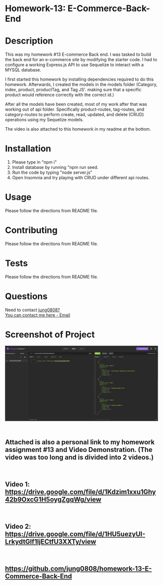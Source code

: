 # Homework-13: E-Commerce-Back-End

# Description

This was my homework #13 E-commerce Back end. I was tasked to build the back end for an e-commerce site by modifying the starter code. I had to configure a working Express.js API to use Sequelize to interact with a MYSQL database.

I first started this homework by installing dependencies required to do this homework. Afterwards, I created the models in the models folder (Category, index, product, productTag, and Tag JS'. making sure that a specific product would reference correctly with the correct id.)

After all the models have been created, most of my work after that was working out of api folder. Specifically product-routes, tag-routes, and category-routes to perform create, read, updated, and delete (CRUD) operations using my Sequelize models.

The video is also attached to this homework in my readme at the bottom.

# Installation

1. Please type in "npm i" <br>
2. Install database by running "npm run seed.
3. Run the code by typing "node server.js"
4. Open Insomnia and try playing with CRUD under different api routes.

# Usage

Please follow the directions from README file.

# Contributing

Please follow the directions from README file.

# Tests

Please follow the directions from README file.

# Questions

Need to contact [jung0808?](https://github.com/jung0808) <br>
[You can contact me here - Email](mailto:j.nam0808@gmail.com)

# Screenshot of Project

![Screenshot](E-Commerce-Back-End-1.PNG)

## <br> Attached is also a personal link to my homework assignment #13 and Video Demonstration. (The video was too long and is divided into 2 videos.)

<br>

## Video 1: https://drive.google.com/file/d/1Kdzim1xxu1Ghy42b9OxcG1H5oygZgqWg/view

<br>

## Video 2: https://drive.google.com/file/d/1HU5uezyUI-LrkydtGlf1IjECtfU3XXTy/view

<br>

## https://github.com/jung0808/homework-13-E-Commerce-Back-End
